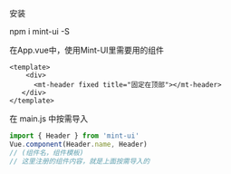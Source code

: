 安装

npm i mint-ui -S

在App.vue中，使用Mint-UI里需要用的组件

```vue
<template>
	<div>
      <mt-header fixed title="固定在顶部"></mt-header>
   </div>
</template>
```

在 main.js 中按需导入

```js
import { Header } from 'mint-ui'
Vue.component(Header.name, Header) 
// (组件名，组件模板)
// 这里注册的组件内容，就是上面按需导入的
```